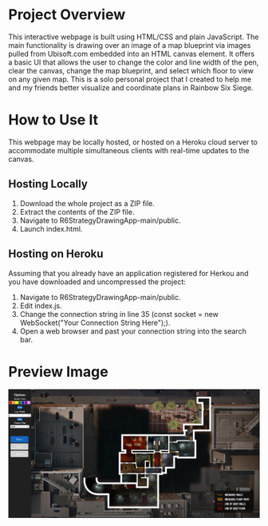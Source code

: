 # Project Overview
This interactive webpage is built using HTML/CSS and plain JavaScript. The main functionality is drawing over an image of a map blueprint via images pulled from Ubisoft.com embedded into an HTML canvas element. It offers a basic UI that allows the user to change the color and line width of the pen, clear the canvas, change the map blueprint, and select which floor to view on any given map. This is a solo personal project that I created to help me and my friends better visualize and coordinate plans in Rainbow Six Siege.

# How to Use It
This webpage may be locally hosted, or hosted on a Heroku cloud server to accommodate multiple simultaneous clients with real-time updates to the canvas.

## Hosting Locally
1. Download the whole project as a ZIP file.
2. Extract the contents of the ZIP file.
3. Navigate to R6StrategyDrawingApp-main/public.
4. Launch index.html.

## Hosting on Heroku
Assuming that you already have an application registered for Herkou and you have downloaded and uncompressed the project:
1. Navigate to R6StrategyDrawingApp-main/public.
2. Edit index.js.
3. Change the connection string in line 35 (const socket = new WebSocket("Your Connection String Here");).
4. Open a web browser and past your connection string into the search bar.

# Preview Image
![Project Preview](images/preview.png)
